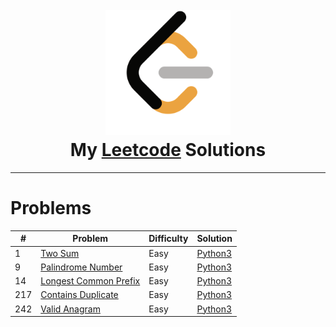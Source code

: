 <h1 align="center">
    <br><a href="https://leetcode.com/dflkjwfklwejiklwe/"><img src="./leetcode.png" width="200"></a>
    <br>My <a href="https://leetcode.com">Leetcode</a> Solutions
</h1>

<hr>

# Problems
|  #  | Problem | Difficulty | Solution |
| --- | ----- | ----- | -------- |
|1| [Two Sum](https://leetcode.com/problems/two-sum) | Easy | [Python3](./solutions/python3/easy/1.py)
|9| [Palindrome Number](https://leetcode.com/problems/palindrome-number/) | Easy | [Python3](./solutions/python3/easy/9.py)
|14| [Longest Common Prefix](https://leetcode.com/problems/longest-common-prefix/) | Easy | [Python3](./solutions/python3/easy/14.py)
|217| [Contains Duplicate](https://leetcode.com/problems/contains-duplicate/) | Easy | [Python3](./solutions/python3/easy/217.py)
|242| [Valid Anagram](https://leetcode.com/problems/valid-anagram/) | Easy | [Python3](./solutions/python3/easy/242.py)